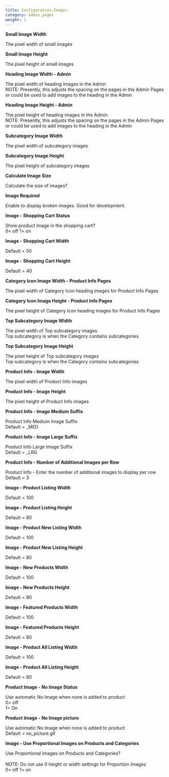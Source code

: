 ```yaml
---
title: Configuration-Images
category: admin_pages
weight: 1
---
```


<b>Small Image Width</b>

<div class='indent'>The pixel width of small images</div>


<b>Small Image Height</b>

<div class='indent'>The pixel height of small images</div>


<b>Heading Image Width - Admin</b>

<div class='indent'>The pixel width of heading images in the Admin<br />NOTE: Presently, this adjusts the spacing on the pages in the Admin Pages or could be used to add images to the heading in the Admin</div>


<b>Heading Image Height - Admin</b>

<div class='indent'>The pixel height of heading images in the Admin<br />NOTE: Presently, this adjusts the spacing on the pages in the Admin Pages or could be used to add images to the heading in the Admin</div>


<b>Subcategory Image Width</b>

<div class='indent'>The pixel width of subcategory images</div>


<b>Subcategory Image Height</b>

<div class='indent'>The pixel height of subcategory images</div>


<b>Calculate Image Size</b>

<div class='indent'>Calculate the size of images?</div>


<b>Image Required</b>

<div class='indent'>Enable to display broken images. Good for development.</div>


<b>Image - Shopping Cart Status</b>

<div class='indent'>Show product image in the shopping cart?<br />0= off 1= on</div>


<b>Image - Shopping Cart Width</b>

<div class='indent'>Default = 50</div>


<b>Image - Shopping Cart Height</b>

<div class='indent'>Default = 40</div>


<b>Category Icon Image Width - Product Info Pages</b>

<div class='indent'>The pixel width of Category Icon heading images for Product Info Pages</div>


<b>Category Icon Image Height - Product Info Pages</b>

<div class='indent'>The pixel height of Category Icon heading images for Product Info Pages</div>


<b>Top Subcategory Image Width</b>

<div class='indent'>The pixel width of Top subcategory images<br />Top subcategory is when the Category contains subcategories</div>


<b>Top Subcategory Image Height</b>

<div class='indent'>The pixel height of Top subcategory images<br />Top subcategory is when the Category contains subcategories</div>


<b>Product Info - Image Width</b>

<div class='indent'>The pixel width of Product Info images</div>


<b>Product Info - Image Height</b>

<div class='indent'>The pixel height of Product Info images</div>


<b>Product Info - Image Medium Suffix</b>

<div class='indent'>Product Info Medium Image Suffix<br />Default = _MED</div>


<b>Product Info - Image Large Suffix</b>

<div class='indent'>Product Info Large Image Suffix<br />Default = _LRG</div>


<b>Product Info - Number of Additional Images per Row</b>

<div class='indent'>Product Info - Enter the number of additional images to display per row<br />Default = 3</div>


<b>Image - Product Listing Width</b>

<div class='indent'>Default = 100</div>


<b>Image - Product Listing Height</b>

<div class='indent'>Default = 80</div>


<b>Image - Product New Listing Width</b>

<div class='indent'>Default = 100</div>


<b>Image - Product New Listing Height</b>

<div class='indent'>Default = 80</div>


<b>Image - New Products Width</b>

<div class='indent'>Default = 100</div>


<b>Image - New Products Height</b>

<div class='indent'>Default = 80</div>


<b>Image - Featured Products Width</b>

<div class='indent'>Default = 100</div>


<b>Image - Featured Products Height</b>

<div class='indent'>Default = 80</div>


<b>Image - Product All Listing Width</b>

<div class='indent'>Default = 100</div>


<b>Image - Product All Listing Height</b>

<div class='indent'>Default = 80</div>


<b>Product Image - No Image Status</b>

<div class='indent'>Use automatic No Image when none is added to product<br />0= off<br />1= On</div>


<b>Product Image - No Image picture</b>

<div class='indent'>Use automatic No Image when none is added to product<br />Default = no_picture.gif</div>


<b>Image - Use Proportional Images on Products and Categories</b>

<div class='indent'>Use Proportional Images on Products and Categories?<br /><br />NOTE: Do not use 0 height or width settings for Proportion Images<br />0= off 1= on</div>


